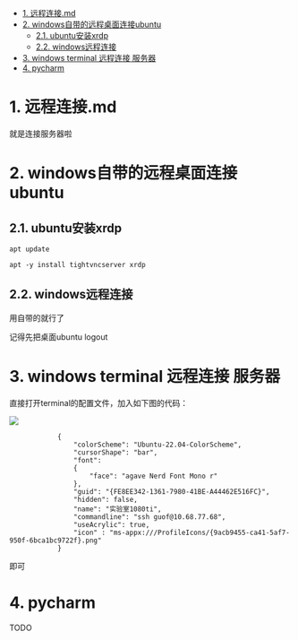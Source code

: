 <!-- TOC -->

- [1. 远程连接.md](#1-远程连接md)
- [2. windows自带的远程桌面连接ubuntu](#2-windows自带的远程桌面连接ubuntu)
  - [2.1. ubuntu安装xrdp](#21-ubuntu安装xrdp)
  - [2.2. windows远程连接](#22-windows远程连接)
- [3. windows terminal 远程连接 服务器](#3-windows-terminal-远程连接-服务器)
- [4. pycharm](#4-pycharm)

<!-- /TOC -->


# 1. 远程连接.md

就是连接服务器啦


# 2. windows自带的远程桌面连接ubuntu

## 2.1. ubuntu安装xrdp

```
apt update
```
```
apt -y install tightvncserver xrdp
```

## 2.2. windows远程连接

用自带的就行了

记得先把桌面ubuntu logout


# 3. windows terminal 远程连接 服务器

直接打开terminal的配置文件，加入如下图的代码：

![](https://cdn.jsdelivr.net/gh/gf9276/image/远程连接/20221109193555.png)

```
            {
                "colorScheme": "Ubuntu-22.04-ColorScheme",
                "cursorShape": "bar",
                "font": 
                {
                    "face": "agave Nerd Font Mono r"
                },
                "guid": "{FE8EE342-1361-7980-41BE-A44462E516FC}",
                "hidden": false,
                "name": "实验室1080ti",
                "commandline": "ssh guof@10.68.77.68",
                "useAcrylic": true,
                "icon" : "ms-appx:///ProfileIcons/{9acb9455-ca41-5af7-950f-6bca1bc9722f}.png"
            }
```

即可

# 4. pycharm

TODO